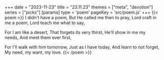 +++
date = "2023-11-23"
title = "23.11.23"
themes = ["meta", "devotion"]
series = ["picks"]
[params]
  type = 'poem'
  pageKey = 'src/poem.js'
+++
{{< poem >}}
I didn't have a poem,
But He called me then to pray,
Lord craft in me a poem,
Lord teach me what to say,

For I am like a desert,
That forgets its very thirst,
He'll show in me my needs,
And meet them ever first,

For I'll walk with him tomorrow,
Just as I have today,
And learn to not forget,
My need, my want, my love.
{{< /poem >}}